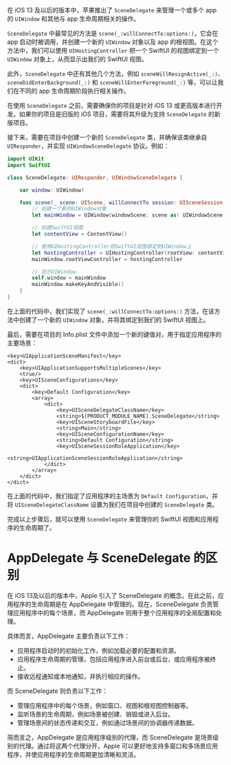
在 iOS 13 及以后的版本中，苹果推出了 `SceneDelegate` 来管理一个或多个 app 的 `UIWindow` 和其他与 app 生命周期相关的操作。

`SceneDelegate` 中最常见的方法是 `scene(_:willConnectTo:options:)`，它会在 app 启动时被调用，并创建一个新的 `UIWindow` 对象以及 app 的根视图。在这个方法中，我们可以使用 `UIHostingController` 把一个 SwiftUI 的视图绑定到一个 `UIWindow` 对象上，从而显示出我们的 SwiftUI 视图。

此外，`SceneDelegate` 中还有其他几个方法，例如 `sceneWillResignActive(_:)`、`sceneDidEnterBackground(_:)` 和 `sceneWillEnterForeground(_:)` 等，可以让我们在不同的 app 生命周期阶段执行相关操作。

在使用 `SceneDelegate` 之前，需要确保你的项目是针对 iOS 13 或更高版本进行开发。如果你的项目是旧版的 iOS 项目，需要将其升级为支持 `SceneDelegate` 的新版项目。

接下来，需要在项目中创建一个新的 `SceneDelegate` 类，并确保该类继承自 `UIResponder`，并实现 `UIWindowSceneDelegate` 协议。例如：

```swift
import UIKit
import SwiftUI

class SceneDelegate: UIResponder, UIWindowSceneDelegate {

    var window: UIWindow?

    func scene(_ scene: UIScene, willConnectTo session: UISceneSession, options connectionOptions: UIScene.ConnectionOptions) {
        // 创建一个新的UIWindow对象
        let mainWindow = UIWindow(windowScene: scene as! UIWindowScene))

        // 创建SwiftUI视图
        let contentView = ContentView()

        // 使用UIHostingController将SwiftUI视图绑定到UIWindow上
        let hostingController = UIHostingController(rootView: contentView)
        mainWindow.rootViewController = hostingController

        // 显示UIWindow
        self.window = mainWindow
        mainWindow.makeKeyAndVisible()
    }
}
```

在上面的代码中，我们实现了 `scene(_:willConnectTo:options:)` 方法，在该方法中创建了一个新的 `UIWindow` 对象，并将其绑定到我们的 SwiftUI 视图上。

最后，需要在项目的 Info.plist 文件中添加一个新的键值对，用于指定应用程序的主要场景：

```
<key>UIApplicationSceneManifest</key>
<dict>
    <key>UIApplicationSupportsMultipleScenes</key>
    <true/>
    <key>UISceneConfigurations</key>
    <dict>
        <key>Default Configuration</key>
        <array>
            <dict>
                <key>UISceneDelegateClassName</key>
                <string>$(PRODUCT_MODULE_NAME).SceneDelegate</string>
                <key>UISceneStoryboardFile</key>
                <string>Main</string>
                <key>UISceneConfigurationName</key>
                <string>Default Configuration</string>
                <key>UISceneSessionRoleApplication</key>
                <string>UIApplicationSceneSessionRoleApplication</string>
            </dict>
        </array>
    </dict>
</dict>
```

在上面的代码中，我们指定了应用程序的主场景为 `Default Configuration`，并将 `UISceneDelegateClassName` 设置为我们在项目中创建的 `SceneDelegate` 类。

完成以上步骤后，就可以使用 `SceneDelegate` 来管理你的 SwiftUI 视图和应用程序的生命周期了。

# AppDelegate 与 SceneDelegate 的区别

在 iOS 13及以后的版本中，Apple 引入了 SceneDelegate 的概念。在此之前，应用程序的生命周期是在 AppDelegate 中管理的。现在，SceneDelegate 负责管理应用程序中的每个场景，而 AppDelegate 则用于整个应用程序的全局配置和处理。

具体而言，AppDelegate 主要负责以下工作：

- 应用程序启动时的初始化工作，例如加载必要的配置和资源。
- 应用程序生命周期的管理，包括应用程序进入前台或后台，或应用程序被终止。
- 接收远程通知或本地通知，并执行相应的操作。

而 SceneDelegate 则负责以下工作：

- 管理应用程序中的每个场景，例如窗口、视图和根视图控制器等。
- 监听场景的生命周期，例如场景被创建、销毁或进入后台。
- 管理场景间的状态传递和交互，例如通过场景间的协调器传递数据。

简而言之，AppDelegate 是应用程序级别的代理，而 SceneDelegate 是场景级别的代理。通过将这两个代理分开，Apple 可以更好地支持多窗口和多场景应用程序，并使应用程序的生命周期更加清晰和灵活。
